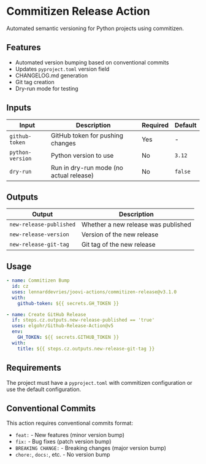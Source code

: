 # Commitizen Release Action

Automated semantic versioning for Python projects using commitizen.

## Features

- Automated version bumping based on conventional commits
- Updates `pyproject.toml` version field
- CHANGELOG.md generation
- Git tag creation
- Dry-run mode for testing

## Inputs

| Input | Description | Required | Default |
|-------|-------------|----------|---------|
| `github-token` | GitHub token for pushing changes | Yes | - |
| `python-version` | Python version to use | No | `3.12` |
| `dry-run` | Run in dry-run mode (no actual release) | No | `false` |

## Outputs

| Output | Description |
|--------|-------------|
| `new-release-published` | Whether a new release was published |
| `new-release-version` | Version of the new release |
| `new-release-git-tag` | Git tag of the new release |

## Usage

```yaml
- name: Commitizen Bump
  id: cz
  uses: lennarddevries/joovi-actions/commitizen-release@v3.1.0
  with:
    github-token: ${{ secrets.GH_TOKEN }}

- name: Create GitHub Release
  if: steps.cz.outputs.new-release-published == 'true'
  uses: elgohr/Github-Release-Action@v5
  env:
    GH_TOKEN: ${{ secrets.GITHUB_TOKEN }}
  with:
    title: ${{ steps.cz.outputs.new-release-git-tag }}
```

## Requirements

The project must have a `pyproject.toml` with commitizen configuration or use the default configuration.

## Conventional Commits

This action requires conventional commits format:
- `feat:` - New features (minor version bump)
- `fix:` - Bug fixes (patch version bump)
- `BREAKING CHANGE:` - Breaking changes (major version bump)
- `chore:`, `docs:`, etc. - No version bump